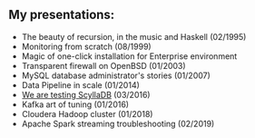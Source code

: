 My presentations:
-----------------

- The beauty of recursion, in the music and Haskell (02/1995)
- Monitoring from scratch (08/1999)
- Magic of one-click installation for Enterprise environment 
- Transparent firewall on OpenBSD (01/2003)
- MySQL database administrator's stories (01/2007)
- Data Pipeline in scale (01/2014)
- [We are testing ScyllaDB](https://www.outbrain.com/techblog/2016/03/we-are-testing-scylladb-live-blogging-1/) (03/2016)
- Kafka art of tuning (01/2016) 
- Cloudera Hadoop cluster (01/2018)
- Apache Spark streaming troubleshooting (02/2019)
